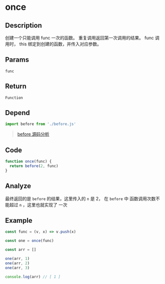 # once

## Description
创建一个只能调用 func 一次的函数。 重复调用返回第一次调用的结果。 func 调用时， this 绑定到创建的函数，并传入对应参数。

## Params
`func`

## Return
`Function`

## Depend
```js
import before from './before.js'
```
> [before 源码分析](./before.md)

## Code
```js
function once(func) {
  return before(2, func)
}
```
## Analyze
最终返回的是 `before` 的结果，这里传入的 `n` 是 2， 在 `before` 中 函数调用次数不能超过 `n` ，这里也就实现了 一次

## Example
```js
const func = (v, x) => v.push(x)

const one = once(func)

const arr = []

one(arr, 1)
one(arr, 2)
one(arr, 3)

console.log(arr) // [ 1 ]
```
